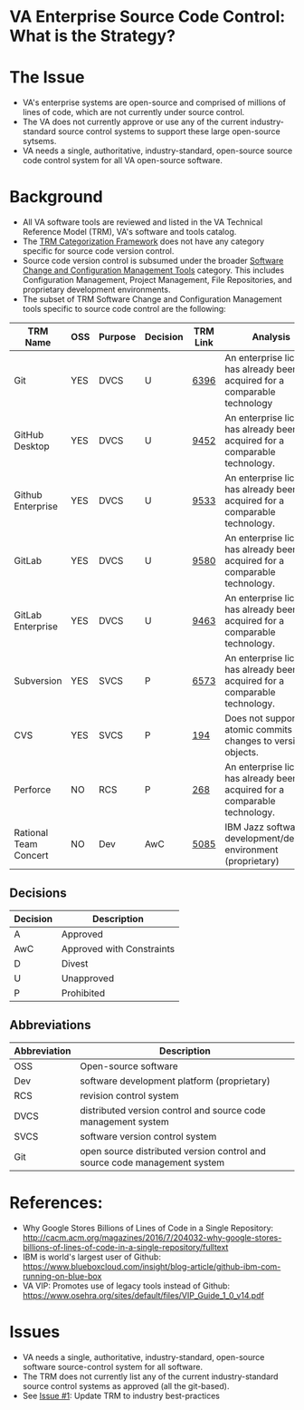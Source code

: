 # VA Enterprise Source Code Control: What is the Strategy?


# The Issue
* VA's enterprise systems are open-source and comprised of millions of lines of code, which are not currently under source control.
* The VA does not currently approve or use any of the current industry-standard source control systems to support these large open-source sytsems. 
* VA needs a single, authoritative, industry-standard, open-source source code control system for all VA open-source software.

# Background
* All VA software tools are reviewed and listed in the VA Technical Reference Model (TRM), VA's software and tools catalog.
* The [TRM Categorization Framework](http://www.va.gov/TRM/CategorizationHelpPage.asp) does not have any category specific for source code version control.
* Source code version control is subsumed under the broader [Software Change and Configuration Management Tools](http://www.va.gov/TRM/searchpage.asp?catId=46&catname=Software%20Change%20and%20Configuration%20Management%20Tools) category. This includes Configuration Management, Project Management, File Repositories, and proprietary development environments.
* The subset of TRM Software Change and Configuration Management tools specific to source code control are the following:

TRM Name	|	OSS	|	Purpose	|	Decision	|	TRM Link	|	Analysis
---	|	---	|	---	|	---	|	---	|	---	
Git	|	YES	|	DVCS	|	U	|	[6396](http://www.va.gov/TRM/ToolPage.asp?tid=6396)	|	An enterprise license has already been acquired for a comparable technology
GitHub Desktop	|	YES	|	DVCS	|	U	|	[9452](http://www.va.gov/TRM/ToolPage.asp?tid=9452)	|	An enterprise license has already been acquired for a comparable technology.
Github Enterprise	|	YES	|	DVCS	|	U	|	[9533](http://www.va.gov/TRM/ToolPage.asp?tid=9533)	|	An enterprise license has already been acquired for a comparable technology.
GitLab	|	YES	|	DVCS	|	U	|	[9580](http://www.va.gov/TRM/ToolPage.asp?tid=9580)	|	An enterprise license has already been acquired for a comparable technology.
GitLab Enterprise	|	YES	|	DVCS	|	U	|	[9463](http://www.va.gov/TRM/ToolPage.asp?tid=9463)	|	An enterprise license has already been acquired for a comparable technology.
Subversion	|	YES	|	SVCS	|	P	|	[6573](http://www.va.gov/TRM/ToolPage.asp?tid=6573)	|	An enterprise license has already been acquired for a comparable technology.
CVS	|	YES	|	SVCS	|	P	|	[194](http://www.va.gov/TRM/ToolPage.asp?tid=194)	|	Does not support atomic commits of changes to versioned objects.
Perforce	|	NO	|	RCS	|	P	|	[268](http://www.va.gov/TRM/ToolPage.asp?tid=268)	|	An enterprise license has already been acquired for a comparable technology.
Rational Team Concert|	NO	|	Dev	|	AwC	|	[5085](http://www.va.gov/TRM/ToolPage.asp?tid=5085)	|	IBM Jazz software development/delivery environment (proprietary)



## Decisions

Decision	|	Description
---	|	---
A	|	Approved
AwC	|	Approved with Constraints
D	|	Divest
U	|	Unapproved
P	|	Prohibited


## Abbreviations

Abbreviation	|	Description
---	|	---
OSS | Open-source software
Dev	|	software development platform (proprietary)
RCS	|	revision control system
DVCS	|	distributed version control and source code management system
SVCS	|	software version control system
Git	|	open source distributed version control and source code management system



# References:
* Why Google Stores Billions of Lines of Code in a Single Repository:  http://cacm.acm.org/magazines/2016/7/204032-why-google-stores-billions-of-lines-of-code-in-a-single-repository/fulltext
* IBM is world's largest user of Github: https://www.blueboxcloud.com/insight/blog-article/github-ibm-com-running-on-blue-box
*  VA VIP: Promotes use of legacy tools instead of Github:  https://www.osehra.org/sites/default/files/VIP_Guide_1_0_v14.pdf


# Issues
* VA needs a single, authoritative, industry-standard, open-source software source-control system for all software.
* The TRM does not currently list any of the current industry-standard source control systems as approved (all the git-based).
* See [Issue #1](https://github.com/va-projects/best-practices/issues/1): Update TRM to industry best-practices
